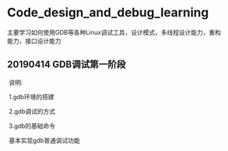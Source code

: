 # Code_design_and_debug_learning
主要学习如何使用GDB等各种Linux调试工具，设计模式，多线程设计能力，重构能力，接口设计能力

## 20190414 GDB调试第一阶段

​	说明:

​	1.gdb环境的搭建

​	2.gdb调试的方式

​	3.gdb的基础命令

​	基本实现gdb普通调试功能

